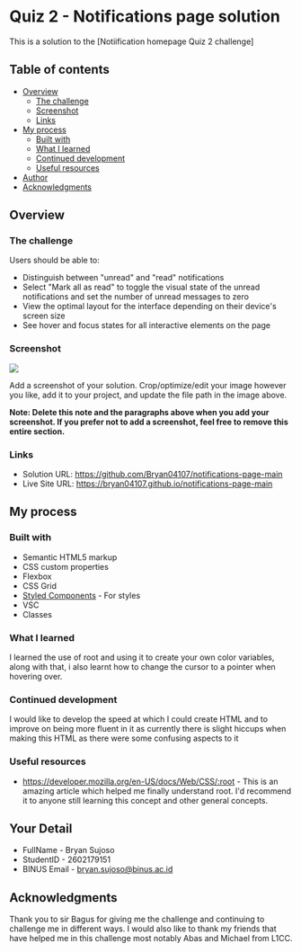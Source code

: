 # Quiz 2 - Notifications page solution

This is a solution to the [Notiification homepage Quiz 2 challenge]

## Table of contents

- [Overview](#overview)
  - [The challenge](#the-challenge)
  - [Screenshot](#screenshot)
  - [Links](#links)
- [My process](#my-process)
  - [Built with](#built-with)
  - [What I learned](#what-i-learned)
  - [Continued development](#continued-development)
  - [Useful resources](#useful-resources)
- [Author](#author)
- [Acknowledgments](#acknowledgments)

## Overview

### The challenge

Users should be able to:

- Distinguish between "unread" and "read" notifications
- Select "Mark all as read" to toggle the visual state of the unread notifications and set the number of unread messages to zero
- View the optimal layout for the interface depending on their device's screen size
- See hover and focus states for all interactive elements on the page


### Screenshot

![](./screenshot.jpg)

Add a screenshot of your solution. Crop/optimize/edit your image however you like, add it to your project, and update the file path in the image above.

**Note: Delete this note and the paragraphs above when you add your screenshot. If you prefer not to add a screenshot, feel free to remove this entire section.**

### Links

- Solution URL: https://github.com/Bryan04107/notifications-page-main
- Live Site URL: https://bryan04107.github.io/notifications-page-main

## My process

### Built with

- Semantic HTML5 markup
- CSS custom properties
- Flexbox
- CSS Grid
- [Styled Components](https://styled-components.com/) - For styles
- VSC
- Classes

### What I learned

I learned the use of root and using it to create your own color variables, along with that, i also learnt how to change the cursor to a pointer when hovering over.

### Continued development

I would like to develop the speed at which I could create HTML and to improve on being more fluent in it as currently there is slight hiccups when making this HTML as there were some confusing aspects to it


### Useful resources

- https://developer.mozilla.org/en-US/docs/Web/CSS/:root - This is an amazing article which helped me finally understand root. I'd recommend it to anyone still learning this concept and other general concepts.

## Your Detail 

- FullName - Bryan Sujoso
- StudentID - 2602179151
- BINUS Email - bryan.sujoso@binus.ac.id

## Acknowledgments

Thank you to sir Bagus for giving me the challenge and continuing to challenge me in different ways. I would also like to thank my friends that have helped me in this challenge most notably Abas and Michael from L1CC.
